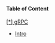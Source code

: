 

 <h4>Table of Content</h4>
   <a href="./gRPC/"> [*] gRPC </a>
<br>                                                                                                                                                          
  <ul>
  <li><a href="./1.md "&emsp; &emsp; &emsp;>Intro</a></li>
  </ul>
<br>                                                                                                                                                          
